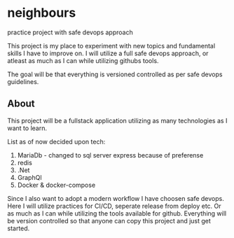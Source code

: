 # neighbours
practice project with safe devops approach

This project is my place to experiment with new topics and fundamental skills I have to improve on. I will utilize a full safe devops approach, or atleast as much as I can while utilizing githubs tools. 

The goal will be that everything is versioned controlled as per safe devops guidelines.

## About

This project will be a fullstack application utilizing as many technologies as I want to learn. 

List as of now decided upon tech:

1. MariaDb - changed to sql server express because of preferense
2. redis
3. .Net
4. GraphQl
5. Docker & docker-compose


Since I also want to adopt a modern workflow I have choosen safe devops. Here I will utilize practices for CI/CD, seperate release from deploy etc. Or as much as I can while utilizing the tools available for github.
Everything will be version controlled so that anyone can copy this project and just get started.
